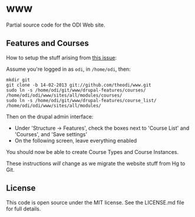www
===

Partial source code for the ODI Web site.

Features and Courses
--------------------

How to setup the stuff arising from [this issue](https://github.com/theodi/open-orgn-services/issues/16):

Assume you're logged in as ```odi```, in ```/home/odi```, then:

    mkdir git
    git clone -b 14-02-2013 git://github.com/theodi/www.git
    sudo ln -s /home/odi/git/www/drupal-features/courses/ /home/odi/odi/www/sites/all/modules/courses/
    sudo ln -s /home/odi/git/www/drupal-features/course_list/ /home/odi/odi/www/sites/all/modules/

Then on the drupal admin interface:

* Under 'Structure -> Features', check the boxes next to 'Course List' and 'Courses', and 'Save settings'
* On the following screen, leave everything enabled

You should now be able to create Course Types and Course Instances.

These instructions _will_ change as we migrate the website stuff from Hg to Git.

License
-------

This code is open source under the MIT license. See the LICENSE.md file for 
full details.
